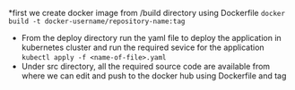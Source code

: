 *first we create docker image from /build directory using Dockerfile
`docker build -t docker-username/repository-name:tag`
* From the deploy directory run the yaml file to deploy the application in kubernetes cluster and run the required sevice for the application
`kubectl apply -f <name-of-file>.yaml`
* Under src directory, all the required source code are available from where we can edit and push to the docker hub using Dockerfile and tag
